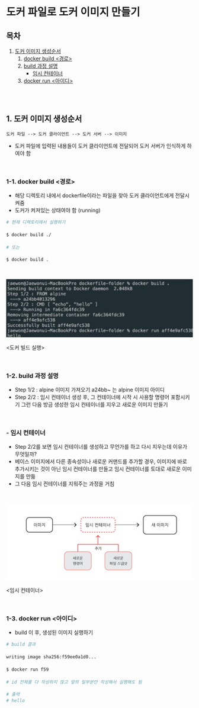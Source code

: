 # 도커 파일로 도커 이미지 만들기

## 목차

1. [도커 이미지 생성순서](#1-도커-이미지-생성순서)
    1. [docker build <경로>](#1-1-docker-build-경로)
    2. [build 과정 설명](#1-2-build-과정-설명)
        - [임시 컨테이너](#--임시-컨테이너)
    3. [docker run <아이디>](#1-3-docker-run-아이디)

<br/>
<br/>

## 1. 도커 이미지 생성순서

```
도커 파일 --> 도커 클라이언트 --> 도커 서버 --> 이미지
```

- 도커 파일에 입력된 내용들이 도커 클라이언트에 전달되어 도커 서버가 인식하게 하여야 함

<br/>

### 1-1. docker build <경로>

- 해당 디렉토리 내에서 dockerfile이라는 파일을 찾아 도커 클라이언트에게 전달시켜줌
- 도커가 켜져있는 상태여야 함 (running)

```bash
# 현재 디렉토리에서 실행하기

$ docker build ./

# 또는

$ docker build .
```

<br/>


![도커 빌드](../../assets/img/docker_build.png)

<도커 빌드 실행>

<br/>

### 1-2. build 과정 설명

- Step 1/2 : alpine 이미지 가져오기 a24bb~ 는 alpine 이미지 아이디
- Step 2/2 : 임시 컨테이너 생성 후, 그 컨테이너에 시작 시 사용할 명령어 포함시키기 그런 다음 방금 생성한 임시 컨테이너를 지우고 새로운 이미지 만들기

<br/>

### - 임시 컨테이너

- Step 2/2를 보면 임시 컨테이너를 생성하고 무언가를 하고 다시 지우는데 이유가 무엇일까?
- 베이스 이미지에서 다른 종속성이나 새로운 커맨드를 추가할 경우, 이미지에 바로 추가시키는 것이 아닌 임시 컨테이너를 만들고 임시 컨테이너를 토대로 새로운 이미지를 만듦
- 그 다음 임시 컨테이너를 지워주는 과정을 거침

<br/>

![임시 컨테이너](../../assets/img/docker_intermediate_container.png)

<임시 컨테이너>

<br/>

### 1-3. docker run <아이디>

- build 이 후, 생성된 이미지 실행하기

```bash
# build 결과

writing image sha256:f59ee0a1d0...

$ docker run f59

# id 전체를 다 작성하지 않고 앞의 일부분만 작성해서 실행해도 됨

# 출력
# hello
```